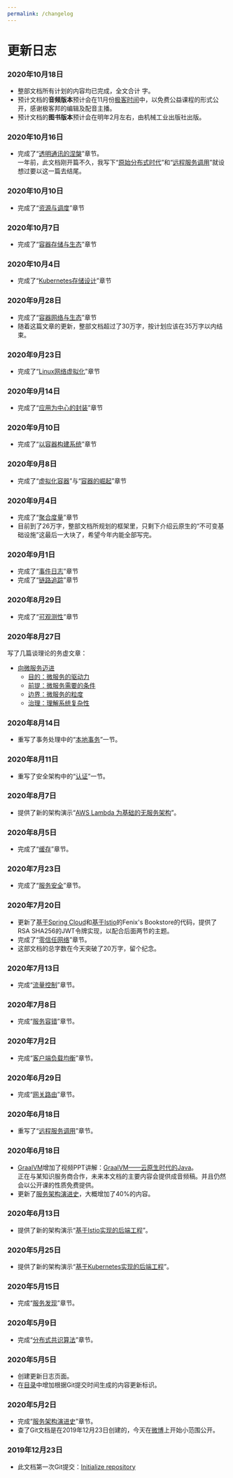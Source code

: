 ```yaml
---
permalink: /changelog
---
```


# 更新日志

### 2020年10月18日

- 整部文档所有计划的内容均已完成，全文合计 <words type='span' chapter='/' /> 字。
- 预计文档的**音频版本**预计会在11月份[极客时间](https://time.geekbang.org/)中，以免费公益课程的形式公开，感谢极客邦的编辑及配音主播。
- 预计文档的**图书版本**预计会在明年2月左右，由机械工业出版社出版。

### 2020年10月16日

- 完成了“[透明通讯的涅槃](/immutable-infrastructure/mesh/communication.html)”章节。<br/>一年前，此文档刚开篇不久，我写下“[原始分布式时代](/architecture/architect-history/primitive-distribution.html)”和“[远程服务调用](/architect-perspective/general-architecture/api-style/rpc.html)”就设想过要以这一篇去结尾。

### 2020年10月10日

- 完成了“[资源与调度](/immutable-infrastructure/schedule/hardware-schedule.html)”章节

### 2020年10月7日

- 完成了“[容器存储与生态](/immutable-infrastructure/storage/csi.html)”章节

### 2020年10月4日

- 完成了“[Kubernetes存储设计](/immutable-infrastructure/storage/storage-evolution.html)”章节

### 2020年9月28日

- 完成了“[容器网络与生态](/immutable-infrastructure/network/cni.html)”章节
- 随着这篇文章的更新，整部文档超过了30万字，按计划应该在35万字以内结束。

### 2020年9月23日

- 完成了“[Linux网络虚拟化](/immutable-infrastructure/network/linux-vnet.html)”章节

### 2020年9月14日

- 完成了“[应用为中心的封装](/immutable-infrastructure/container/application-centric.html)”章节

### 2020年9月10日

- 完成了“[以容器构建系统](/immutable-infrastructure/container/container-build-system.html)”章节

### 2020年9月8日

-  完成了“[虚拟化容器](/immutable-infrastructure/container/)”与“[容器的崛起](/immutable-infrastructure/container/history.html)”章节

### 2020年9月4日

-  完成了“[聚合度量](/distribution/observability/metrics.html)”章节
-  目前到了26万字，整部文档所规划的框架里，只剩下介绍云原生的“不可变基础设施”这最后一大块了，希望今年内能全部写完。

### 2020年9月1日

-  完成了“[事件日志](/distribution/observability/logging.html)”章节
-  完成了“[链路追踪](/distribution/observability/tracing.html)”章节

### 2020年8月29日

-  完成了“[可观测性](/distribution/observability/)”章节

### 2020年8月27日

写了几篇谈理论的务虚文章：

- [向微服务迈进](/methodology/forward-msa/)
  - [目的：微服务的驱动力](/methodology/forward-msa/objective.html)
  - [前提：微服务需要的条件](/methodology/forward-msa/prerequest.html)
  - [边界：微服务的粒度](/methodology/forward-msa/granularity.html)
  - [治理：理解系统复杂性](/methodology/forward-msa/governance.html)

### 2020年8月14日

- 重写了事务处理中的“[本地事务](/architect-perspective/general-architecture/transaction/local.html)”一节。

### 2020年8月11日

- 重写了安全架构中的“[认证](/architect-perspective/general-architecture/system-security/authentication.html)”一节。

### 2020年8月7日

- 提供了新的架构演示“[AWS Lambda 为基础的无服务架构](/exploration/projects/serverless_arch)”。

### 2020年8月5日

- 完成了“[缓存](/architect-perspective/general-architecture/diversion-system/cache-middleware.html)”章节。

### 2020年7月23日

- 完成了“[服务安全](/distribution/secure/service-security.html)”章节。

### 2020年7月20日

- 更新了[基于Spring Cloud](/exploration/projects/microservice_arch_springcloud.html)和[基于Istio](/exploration/projects/servicemesh_arch_istio.html)的Fenix's Bookstore的代码，提供了RSA SHA256的JWT令牌实现，以配合后面两节的主题。
- 完成了“[零信任网络](/distribution/secure/zero-trust.html)”章节。
- 这部文档的总字数在今天突破了20万字，留个纪念。

### 2020年7月13日

- 完成“[流量控制](/distribution/traffic-management/traffic-control.html)”章节。

### 2020年7月8日

- 完成“[服务容错](/distribution/traffic-management/failure.html)”章节。

### 2020年7月2日

- 完成“[客户端负载均衡](/distribution/connect/load-balancing.html)”章节。

### 2020年6月29日

- 完成“[网关路由](/distribution/connect/service-routing)”章节。

### 2020年6月18日

- 重写了“[远程服务调用](/architect-perspective/general-architecture/api-style/rpc.html)”章节。

### 2020年6月18日

- [GraalVM](/tricks/graalvm/)增加了视频PPT讲解：[GraalVM——云原生时代的Java](/tricks/graalvm/video)。<br/>正在与某知识服务商合作，未来本文档的主要内容会提供成音频稿。并且仍然会以公开课的性质免费提供。
- 更新了[服务架构演进史](/architecture/architect-history/)，大概增加了40%的内容。

### 2020年6月13日

- 提供了新的架构演示“[基于Istio实现的后端工程](/exploration/projects/servicemesh_arch_istio)”。

### 2020年5月25日

- 提供了新的架构演示“[基于Kubernetes实现的后端工程](/exploration/projects/microservice_arch_kubernetes)”。

### 2020年5月15日

- 完成“[服务发现](/distribution/service-discovery)”章节。

### 2020年5月9日

- 完成“[分布式共识算法](/distribution/consensus/)”章节。

### 2020年5月5日

- 创建更新日志页面。
- 在[目录](/summary/)中增加根据Git提交时间生成的内容更新标识。

### 2020年5月2日

- 完成“[服务架构演进史](/architecture/architect-history/)”章节。
- 查了Git文档是在2019年12月23日创建的，今天在[微博](https://weibo.com/1887642490/J072HfNbO?from=page_1035051887642490_profile&wvr=6&mod=weibotime&type=comment)上开始小范围公开。

### 2019年12月23日

- 此文档第一次Git提交：[Initialize repository](https://github.com/fenixsoft/awesome-fenix/commit/814cbb032a9377987503f08e8b6a3ea560419659)

